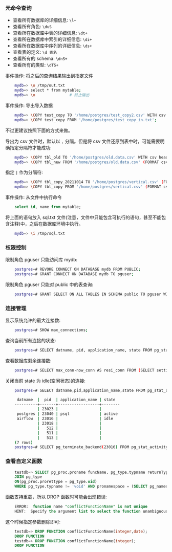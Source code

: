 
### 元命令查询

* 查看所有数据库的详细信息: `\l+`
* 查看所有角色: `\duS`
* 查看所在数据库中表的详细信息: `\dt+`
* 查看所在数据库中索引的详细信息: `\di+`
* 查看所在数据库中序列的详细信息: `\ds+`
* 查看表的定义: `\d 表名`
* 查看所有的 schema: `\dnS+`
* 查看所有的类型: `\dTS+`

事件操作: 将之后的查询结果输出到指定文件
```sh
    mydb=> \o /tmp/out.txt
    mydb=> select * from mytable;
    mydb=> \o               # 终止输出
```

事件操作: 导出导入数据
```sh
    mydb=> \COPY test_copy TO '/home/postgres/test_copy2.csv' WITH csv header;
    mydb=> \COPY test_copy FROM '/home/postgres/test_copy_in.txt';
```
不过更建议按照下面的方式来做。

导出为 csv 文件时，默认以 `,` 分隔。但是将 csv 文件还原到表中时，可能需要明确指定分隔符才能成功:
```sh
    mydb=> \COPY tbl_old TO '/home/postgres/old.data.csv' WITH csv header;
    mydb=> \COPY tbl_new FROM '/home/postgres/old.data.csv' (FORMAT csv, DELIMITER ',', HEADER true);
```

指定 `|` 作为分隔符:
```sh
    mydb=> \COPY tbl_copy_20211014 TO '/home/postgres/vertical.csv' (FORMAT csv, DELIMITER '|', HEADER true);
    mydb=> \COPY tbl_copy FROM '/home/postgres/vertical.csv' (FORMAT csv, DELIMITER '|', HEADER true);
```

事件操作: 从文件中执行命令
```sql
    select id, name from mytable;
```
将上面的语句放入 sql.txt 文件(注意，文件中只能包含可执行的语句，甚至不能包含注释)中，之后在数据库环境中执行。
```sh
    mydb=> \i /tmp/sql.txt
```

### 权限控制

限制角色 pguser 只能访问库 mydb:
```sh
    postgres=# REVOKE CONNECT ON DATABASE mydb FROM PUBLIC;
    postgres=# GRANT CONNECT ON DATABASE mydb TO pguser;
```

限制角色 pguser 只能对 public 中的表查询:
```sh
    postgres=# GRANT SELECT ON ALL TABLES IN SCHEMA public TO pguser WITH GRANT OPTION;
```


### 连接管理

显示系统允许的最大连接数:
```sh
    postgres=# SHOW max_connections;
```

查询当前所有连接的状态:
```sh
    postgres=# SELECT datname, pid, application_name, state FROM pg_stat_activity;
```

查看数据库剩余连接数:
```sh
    postgres=# SELECT max_conn-now_conn AS resi_conn FROM (SELECT setting::int8 AS max_conn, (SELECT count(*) FROM pg_stat_activity) AS now_conn FROM pg_settings WHERE name = 'max_connections') t;
```

关闭当前 state 为 idle(空闲状态)的连接:
```sh
    postgres=# SELECT datname,pid,application_name,state FROM pg_stat_activity;

     datname  |  pid  | application_name | state  
    ----------+-------+------------------+--------
              | 23023 |                  | 
     postgres | 23040 | psql             | active
     airflow  | 23016 |                  | idle
              | 23018 |                  | 
              |   512 |                  | 
              |   511 |                  | 
              |   513 |                  | 
    (7 rows)
    postgres=# SELECT pg_terminate_backend(23016) FROM pg_stat_activity;
```

### 查看自定义函数

```sql
    testdb=> SELECT pg_proc.proname funcName, pg_type.typname returnType, pg_proc.pronargs argsCount FROM pg_proc
    JOIN pg_type
    ON(pg_proc.prorettype = pg_type.oid)
    WHERE pg_type.typname != 'void' AND pronamespace = (SELECT pg_namespace.oid FROM pg_namespace WHERE nspname = 'public');
```
函数支持重载，所以 DROP 函数时可能会出现错误:
```sql
    ERROR:  function name "conflictFunctionName" is not unique
    HINT:  Specify the argument list to select the function unambiguously.
```
这个时候指定参数删除即可:
```sql
    testdb=> DROP FUNCTION conflictFunctionName(integer,date);
    DROP FUNCTION
    testdb=> DROP FUNCTION conflictFunctionName(integer);
    DROP FUNCTION
```
